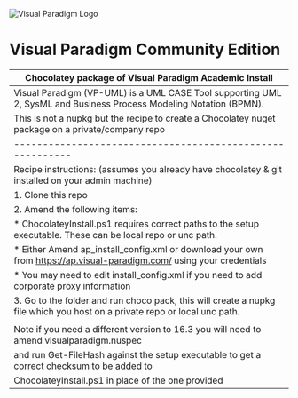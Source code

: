 ![Visual Paradigm Logo](https://cdn.rawgit.com/gsmitheidw/visualparadigm-ce/8df28b64/visualparadigm-icon.png "Visual Paradigm")
# Visual Paradigm Community Edition

| Chocolatey package of Visual Paradigm Academic Install |
| ------------------------------------------------------- |
| Visual Paradigm (VP-UML) is a UML CASE Tool supporting UML 2, SysML and Business Process Modeling Notation (BPMN). |
| This is not a nupkg but the recipe to create a Chocolatey nuget package on a private/company repo |
| --------------------------------------------------------- |
| Recipe instructions:  (assumes you already have chocolatey & git installed on your admin machine) 
| 1. Clone this repo  
| 2. Amend the following items: 
| * ChocolateyInstall.ps1 requires correct paths to the setup executable. These can be local repo or unc path. 
| * Either Amend ap_install_config.xml or download your own from https://ap.visual-paradigm.com/ using your credentials |
| * You may need to edit install_config.xml if you need to add corporate proxy information  
| 3. Go to the folder and run choco pack, this will create a nupkg file which you host on a private repo or local unc path. |
|  |
| Note if you need a different version to 16.3 you will need to amend visualparadigm.nuspec 
| and run Get-FileHash against the setup executable to get a correct checksum to be added to 
| ChocolateyInstall.ps1 in place of the one provided |


